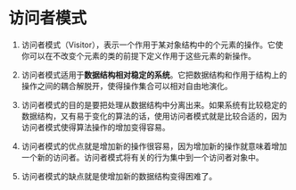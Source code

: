 # 访问者模式

1. 访问者模式（Visitor），表示一个作用于某对象结构中的个元素的操作。它使你可以在不改变个元素的类的前提下定义作用于这些元素的新操作。

2. 访问者模式适用于**数据结构相对稳定的系统**。它把数据结构和作用于结构上的操作之间的耦合解脱开，使得操作集合可以相对自由地演化。

3. 访问者模式的目的是要把处理从数据结构中分离出来。如果系统有比较稳定的数据结构，又有易于变化的算法的话，使用访问者模式就是比较合适的，因为访问者模式使得算法操作的增加变得容易。

4. 访问者模式的优点就是增加新的操作很容易，因为增加新的操作就意味着增加一个新的访问者。访问者模式将有关的行为集中到一个访问者对象中。

5. 访问者模式的缺点就是使增加新的数据结构变得困难了。